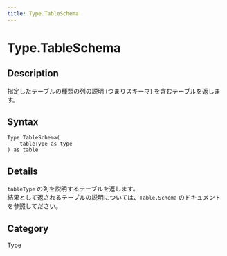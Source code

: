 ```yaml
---
title: Type.TableSchema
---
```


# Type.TableSchema


## Description

指定したテーブルの種類の列の説明 (つまりスキーマ) を含むテーブルを返します。


## Syntax

```powerquery
Type.TableSchema(
    tableType as type
) as table
```


## Details

<code>tableType</code> の列を説明するテーブルを返します。<br />結果として返されるテーブルの説明については、<code>Table.Schema</code> のドキュメントを参照してださい。<br />



## Category
Type
